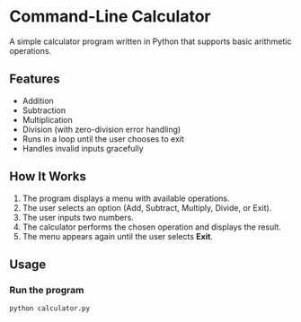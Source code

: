 # Command-Line Calculator

A simple calculator program written in Python that supports basic arithmetic operations.

## Features
- Addition
- Subtraction
- Multiplication
- Division (with zero-division error handling)
- Runs in a loop until the user chooses to exit
- Handles invalid inputs gracefully

## How It Works
1. The program displays a menu with available operations.
2. The user selects an option (Add, Subtract, Multiply, Divide, or Exit).
3. The user inputs two numbers.
4. The calculator performs the chosen operation and displays the result.
5. The menu appears again until the user selects **Exit**.

## Usage
### Run the program
```bash
python calculator.py
